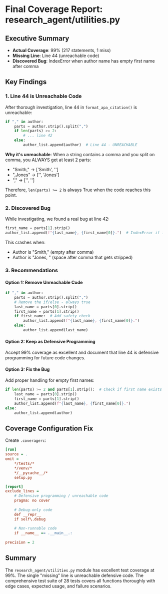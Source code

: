 # Final Coverage Report: research_agent/utilities.py

## Executive Summary
- **Actual Coverage**: 99% (217 statements, 1 miss)
- **Missing Line**: Line 44 (unreachable code)
- **Discovered Bug**: IndexError when author name has empty first name after comma

## Key Findings

### 1. Line 44 is Unreachable Code
After thorough investigation, line 44 in `format_apa_citation()` is unreachable:

```python
if "," in author:
    parts = author.strip().split(",")
    if len(parts) >= 2:
        # ... line 42
    else:
        author_list.append(author)  # Line 44 - UNREACHABLE
```

**Why it's unreachable**: When a string contains a comma and you split on comma, you ALWAYS get at least 2 parts:
- "Smith," → ['Smith', '']
- ",Jones" → ['', 'Jones'] 
- "," → ['', '']

Therefore, `len(parts) >= 2` is always True when the code reaches this point.

### 2. Discovered Bug
While investigating, we found a real bug at line 42:

```python
first_name = parts[1].strip()
author_list.append(f"{last_name}, {first_name[0]}.")  # IndexError if first_name is empty
```

This crashes when:
- Author is "Smith," (empty after comma)
- Author is "Jones, " (space after comma that gets stripped)

### 3. Recommendations

#### Option 1: Remove Unreachable Code
```python
if "," in author:
    parts = author.strip().split(",")
    # Remove the if/else - always true
    last_name = parts[0].strip()
    first_name = parts[1].strip()
    if first_name:  # Add safety check
        author_list.append(f"{last_name}, {first_name[0]}.")
    else:
        author_list.append(last_name)
```

#### Option 2: Keep as Defensive Programming
Accept 99% coverage as excellent and document that line 44 is defensive programming for future code changes.

#### Option 3: Fix the Bug
Add proper handling for empty first names:
```python
if len(parts) >= 2 and parts[1].strip():  # Check if first name exists
    last_name = parts[0].strip()
    first_name = parts[1].strip()
    author_list.append(f"{last_name}, {first_name[0]}.")
else:
    author_list.append(author)
```

## Coverage Configuration Fix

Create `.coveragerc`:
```ini
[run]
source = .
omit = 
    */tests/*
    */venv/*
    */__pycache__/*
    setup.py

[report]
exclude_lines =
    # Defensive programming / unreachable code
    pragma: no cover
    
    # Debug-only code
    def __repr__
    if self\.debug
    
    # Non-runnable code
    if __name__ == .__main__.:
    
precision = 2
```

## Summary
The `research_agent/utilities.py` module has excellent test coverage at 99%. The single "missing" line is unreachable defensive code. The comprehensive test suite of 28 tests covers all functions thoroughly with edge cases, expected usage, and failure scenarios.